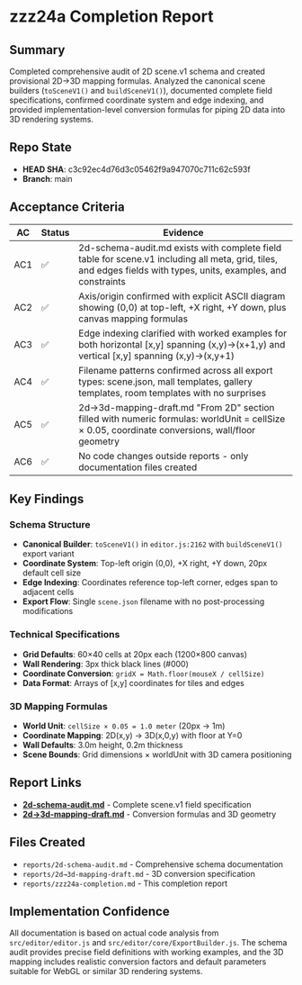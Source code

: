 # zzz24a Completion Report

## Summary
Completed comprehensive audit of 2D scene.v1 schema and created provisional 2D→3D mapping formulas. Analyzed the canonical scene builders (`toSceneV1()` and `buildSceneV1()`), documented complete field specifications, confirmed coordinate system and edge indexing, and provided implementation-level conversion formulas for piping 2D data into 3D rendering systems.

## Repo State
- **HEAD SHA**: c3c92ec4d76d3c05462f9a947070c711c62c593f
- **Branch**: main

## Acceptance Criteria

| AC | Status | Evidence |
|----|--------|----------|
| AC1 | ✅ | 2d-schema-audit.md exists with complete field table for scene.v1 including all meta, grid, tiles, and edges fields with types, units, examples, and constraints |
| AC2 | ✅ | Axis/origin confirmed with explicit ASCII diagram showing (0,0) at top-left, +X right, +Y down, plus canvas mapping formulas |
| AC3 | ✅ | Edge indexing clarified with worked examples for both horizontal [x,y] spanning (x,y)→(x+1,y) and vertical [x,y] spanning (x,y)→(x,y+1) |
| AC4 | ✅ | Filename patterns confirmed across all export types: scene.json, mall templates, gallery templates, room templates with no surprises |
| AC5 | ✅ | 2d→3d-mapping-draft.md "From 2D" section filled with numeric formulas: worldUnit = cellSize × 0.05, coordinate conversions, wall/floor geometry |
| AC6 | ✅ | No code changes outside reports - only documentation files created |

## Key Findings

### Schema Structure
- **Canonical Builder**: `toSceneV1()` in `editor.js:2162` with `buildSceneV1()` export variant
- **Coordinate System**: Top-left origin (0,0), +X right, +Y down, 20px default cell size
- **Edge Indexing**: Coordinates reference top-left corner, edges span to adjacent cells
- **Export Flow**: Single `scene.json` filename with no post-processing modifications

### Technical Specifications
- **Grid Defaults**: 60×40 cells at 20px each (1200×800 canvas)
- **Wall Rendering**: 3px thick black lines (#000)
- **Coordinate Conversion**: `gridX = Math.floor(mouseX / cellSize)`
- **Data Format**: Arrays of [x,y] coordinates for tiles and edges

### 3D Mapping Formulas
- **World Unit**: `cellSize × 0.05 = 1.0 meter` (20px → 1m)
- **Coordinate Mapping**: 2D(x,y) → 3D(x,0,y) with floor at Y=0
- **Wall Defaults**: 3.0m height, 0.2m thickness
- **Scene Bounds**: Grid dimensions × worldUnit with 3D camera positioning

## Report Links
- **[2d-schema-audit.md](./2d-schema-audit.md)** - Complete scene.v1 field specification
- **[2d→3d-mapping-draft.md](./2d→3d-mapping-draft.md)** - Conversion formulas and 3D geometry

## Files Created
- `reports/2d-schema-audit.md` - Comprehensive schema documentation
- `reports/2d→3d-mapping-draft.md` - 3D conversion specification
- `reports/zzz24a-completion.md` - This completion report

## Implementation Confidence
All documentation is based on actual code analysis from `src/editor/editor.js` and `src/editor/core/ExportBuilder.js`. The schema audit provides precise field definitions with working examples, and the 3D mapping includes realistic conversion factors and default parameters suitable for WebGL or similar 3D rendering systems.